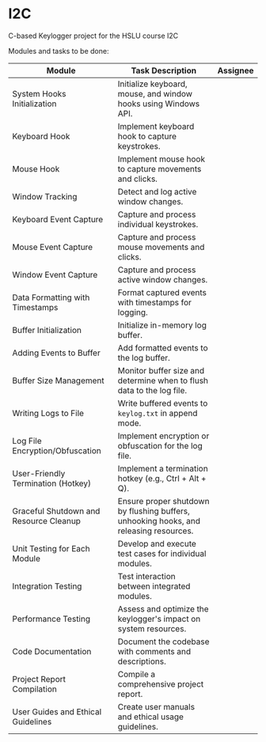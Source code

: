 # I2C
C-based Keylogger project for the HSLU course I2C

Modules and tasks to be done:

| **Module**                               | **Task Description**                                                                                      | **Assignee**       |
|------------------------------------------|-----------------------------------------------------------------------------------------------------------|--------------------|
| System Hooks Initialization              | Initialize keyboard, mouse, and window hooks using Windows API.                                           |                    |
| Keyboard Hook                            | Implement keyboard hook to capture keystrokes.                                                            |                    |
| Mouse Hook                               | Implement mouse hook to capture movements and clicks.                                                     |                    |
| Window Tracking                          | Detect and log active window changes.                                                                     |                    |
| Keyboard Event Capture                   | Capture and process individual keystrokes.                                                                |                    |
| Mouse Event Capture                      | Capture and process mouse movements and clicks.                                                           |                    |
| Window Event Capture                     | Capture and process active window changes.                                                                |                    |
| Data Formatting with Timestamps          | Format captured events with timestamps for logging.                                                       |                    |
| Buffer Initialization                    | Initialize in-memory log buffer.                                                                          |                    |
| Adding Events to Buffer                  | Add formatted events to the log buffer.                                                                   |                    |
| Buffer Size Management                   | Monitor buffer size and determine when to flush data to the log file.                                     |                    |
| Writing Logs to File                     | Write buffered events to `keylog.txt` in append mode.                                                     |                    |
| Log File Encryption/Obfuscation          | Implement encryption or obfuscation for the log file.                                                     |                    |
| User-Friendly Termination (Hotkey)       | Implement a termination hotkey (e.g., Ctrl + Alt + Q).                                                    |                    |
| Graceful Shutdown and Resource Cleanup   | Ensure proper shutdown by flushing buffers, unhooking hooks, and releasing resources.                     |                    |
| Unit Testing for Each Module             | Develop and execute test cases for individual modules.                                                    |                    |
| Integration Testing                      | Test interaction between integrated modules.                                                              |                    |
| Performance Testing                      | Assess and optimize the keylogger's impact on system resources.                                           |                    |
| Code Documentation                       | Document the codebase with comments and descriptions.                                                     |                    |
| Project Report Compilation               | Compile a comprehensive project report.                                                                   |                    |
| User Guides and Ethical Guidelines       | Create user manuals and ethical usage guidelines.                                                         |                    |
